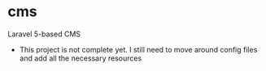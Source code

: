 # cms
Laravel 5-based CMS

* This project is not complete yet. I still need to move around config files and add all the necessary resources